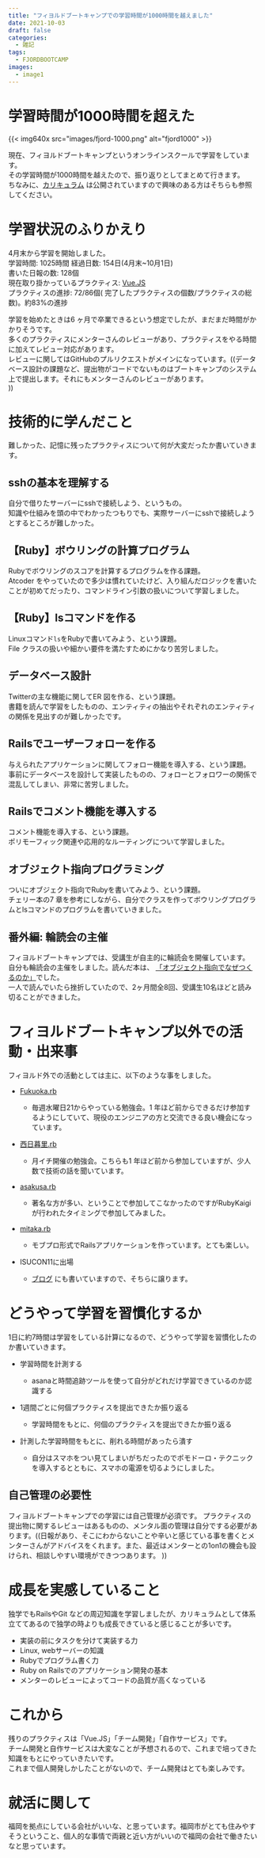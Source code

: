 ```yaml
---
title: "フィヨルドブートキャンプでの学習時間が1000時間を越えました"
date: 2021-10-03
draft: false
categories:
  - 雑記
tags:
  - FJORDBOOTCAMP
images:
  - image1
---
```

# 学習時間が1000時間を超えた

{{< img640x src="images/fjord-1000.png" alt="fjord1000" >}}

現在、フィヨルドブートキャンプというオンラインスクールで学習をしています。  
その学習時間が1000時間を越えたので、振り返りとしてまとめて行きます。  
ちなみに、[カリキュラム](https://bootcamp.fjord.jp/practices)
は公開されていますので興味のある方はそちらも参照してください。

# 学習状況のふりかえり

4月末から学習を開始しました。  
学習時間: 1025時間 経過日数: 154日(4月末~10月1日)  
書いた日報の数: 128個  
現在取り掛かっているプラクティス: [Vue.JS](https://bootcamp.fjord.jp/practices)  
プラクティスの進捗: 72/86個(
完了したプラクティスの個数/プラクティスの総数)。約83%の進捗

学習を始めたときは6
ヶ月で卒業できるという想定でしたが、まだまだ時間がかかりそうです。  
多くのプラクティスにメンターさんのレビューがあり、プラクティスをやる時間に加えてレビュー対応があります。  
レビューに関してはGitHubのプルリクエストがメインになっています。((データベース設計の課題など、提出物がコードでないものはブートキャンプのシステム上で提出します。それにもメンターさんのレビューがあります。  
))

# 技術的に学んだこと

難しかった、記憶に残ったプラクティスについて何が大変だったか書いていきます。

## sshの基本を理解する

自分で借りたサーバーにsshで接続しよう、というもの。  
知識や仕組みを頭の中でわかったつもりでも、実際サーバーにsshで接続しようとするところが難しかった。

## 【Ruby】ボウリングの計算プログラム

Rubyでボウリングのスコアを計算するプログラムを作る課題。  
Atcoder
をやっていたので多少は慣れていたけど、入り組んだロジックを書いたことが初めてだったり、コマンドライン引数の扱いについて学習しました。

## 【Ruby】lsコマンドを作る

Linuxコマンド`ls`をRubyで書いてみよう、という課題。  
File クラスの扱いや細かい要件を満たすためにかなり苦労しました。

## データベース設計

Twitterの主な機能に関してER 図を作る、という課題。  
書籍を読んで学習をしたものの、エンティティの抽出やそれぞれのエンティティの関係を見出すのが難しかったです。

## Railsでユーザーフォローを作る

与えられたアプリケーションに関してフォロー機能を導入する、という課題。  
事前にデータベースを設計して実装したものの、フォローとフォロワーの関係で混乱してしまい、非常に苦労しました。

## Railsでコメント機能を導入する

コメント機能を導入する、という課題。  
ポリモーフィック関連や応用的なルーティングについて学習しました。

## オブジェクト指向プログラミング

ついにオブジェクト指向でRubyを書いてみよう、という課題。  
チェリー本の7
章を参考にしながら、自分でクラスを作ってボウリングプログラムとlsコマンドのプログラムを書いていきました。

## 番外編: 輪読会の主催

フィヨルドブートキャンプでは、受講生が自主的に輪読会を開催しています。  
自分も輪読会の主催をしました。読んだ本は、
[「オブジェクト指向でなぜつくるのか」](https://www.amazon.co.jp/dp/B092HDFJKK
)でした。  
一人で読んでいたら挫折していたので、2ヶ月間全8回、受講生10名ほどと読み切ることができました。

# フィヨルドブートキャンプ以外での活動・出来事

フィヨルド外での活動としては主に、以下のような事をしました。

- [Fukuoka.rb](https://fukuokarb.connpass.com/)
    - 毎週水曜日21からやっている勉強会。1
      年ほど前からできるだけ参加するようにしていて、現役のエンジニアの方と交流できる良い機会になっています。

- [西日暮里.rb](https://nishinipporirb.doorkeeper.jp/)
    - 月イチ開催の勉強会。こちらも1
      年ほど前から参加していますが、少人数で技術の話を聞いています。

- [asakusa.rb](https://asakusarb.esa.io/)
  - 著名な方が多い、ということで参加してこなかったのですがRubyKaigi
  が行われたタイミングで参加してみました。

- [mitaka.rb](https://mitakarb.doorkeeper.jp/)
    - モブプロ形式でRailsアプリケーションを作っています。とても楽しい。

- ISUCON11に出場
    - [ブログ](https://aseiide.hatenablog.com/entry/isucon11)
      にも書いていますので、そちらに譲ります。

# どうやって学習を習慣化するか

1日に約7時間は学習をしている計算になるので、どうやって学習を習慣化したのか書いていきます。

- 学習時間を計測する
  - asanaと時間追跡ツールを使って自分がどれだけ学習できているのか認識する

- 1週間ごとに何個プラクティスを提出できたか振り返る
    - 学習時間をもとに、何個のプラクティスを提出できたか振り返る

- 計測した学習時間をもとに、削れる時間があったら潰す
  - 自分はスマホをつい見てしまいがちだったのでポモドーロ・テクニックを導入するとともに、スマホの電源を切るようにしました。

## 自己管理の必要性

フィヨルドブートキャンプでの学習には自己管理が必須です。
プラクティスの提出物に関するレビューはあるものの、メンタル面の管理は自分でする必要があります。((日報があり、そこにわからないことや辛いと感じている事を書くとメンターさんがアドバイスをくれます。また、最近はメンターとの1on1の機会も設けられ、相談しやすい環境ができつつあります。
))

# 成長を実感していること

独学でもRailsやGit
などの周辺知識を学習しましたが、カリキュラムとして体系立ててあるので独学の時よりも成長できていると感じることが多いです。

- 実装の前にタスクを分けて実装する力
- Linux, webサーバーの知識
- Rubyでプログラム書く力
- Ruby on Railsでのアプリケーション開発の基本
- メンターのレビューによってコードの品質が高くなっている

# これから

残りのプラクティスは「Vue.JS」「チーム開発」「自作サービス」です。  
チーム開発と自作サービスは大変なことが予想されるので、これまで培ってきた知識をもとにやっていきたいです。  
これまで個人開発しかしたことがないので、チーム開発はとても楽しみです。

# 就活に関して

福岡を拠点にしている会社がいいな、と思っています。福岡市がとても住みやすそうということ、個人的な事情で両親と近い方がいいので福岡の会社で働きたいなと思っています。
